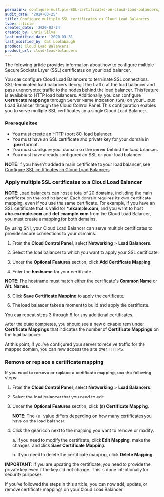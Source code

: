 ```yaml
---
permalink: configure-multiple-SSL-certificates-on-cloud-load-balancers/
audit_date: '2020-03-25'
title: Configure multiple SSL certificates on Cloud Load Balancers
type: article
created_date: '2020-03-24'
created_by: Chris Silva
last_modified_date: '2020-03-31'
last_modified_by: Cat Lookabaugh
product: Cloud Load Balancers
product_url: cloud-load-balancers
---
```


The following article provides information about how to configure multiple Secure Sockets Layer (SSL) certificates on your load balancer.

You can configure Cloud Load Balancers to terminate SSL connections. SSL-terminated load balancers decrypt the traffic at the load balancer and pass unencrypted traffic to the nodes behind the load balancer. This feature is available to HTTP load balancers. Additionally, you can configure **Certificate Mappings** through Server Name Indication (SNI) on your Cloud Load Balancer through the Cloud Control Panel. This configuration enables you to serve multiple SSL certificates on a single Cloud Load Balancer. 

### Prerequisites

- You must create an HTTP (port 80) load balancer.
- You must have an SSL certificate and private key for your domain in **.pem** format.
- You must configure your domain on the server behind the load balancer. 
- You must have already configured an SSL on your load balancer.

**NOTE**: If you haven't added a main certificate to your load balancer, see [Configure SSL certificates on Cloud Load Balancers](https://support.rackspace.com/how-to/configure-SSL-certificates-on-cloud-load-balancers/)


### Apply multiple SSL certificates to a Cloud Load Balancer

**NOTE**: Load balancers can host a total of 20 domains, including the main certificate on the load balancer. Each domain requires its own certificate mapping, even if you use the same certificate. For example, if you have an SSL certificate that is valid for **\*.example.com**, and you want to host **abc.example.com** and **def.example.com** from the Cloud Load Balancer, you must create a mapping for both domains.

By using SNI, your Cloud Load Balancer can serve multiple certificates to provide secure connections to your domains. 

1. From the **Cloud Control Panel**, select **Networking** > **Load Balancers**. 

2. Select the load balancer to which you want to apply your SSL certificate. 

3. Under the **Optional Features** section, click **Add Certificate Mapping**. 

4. Enter the **hostname** for your certificate. 

**NOTE**: The hostname must match either the certificate's **Common Name** or **Alt. Names**. 

5. Click **Save Certificate Mapping** to apply the certificate. 

6. The load balancer takes a moment to build and apply the certificate. 

You can repeat steps 3 through 6 for any additional certificates. 

After the build completes, you should see a new clickable item under **Certificate Mappings** that indicates the number of **Certificate Mappings** on the load balancer. 

At this point, if you've configured your server to receive traffic for the mapped domain, you can now access the site over HTTPS. 

### Remove or replace a certificate mapping

If you need to remove or replace a certificate mapping, use the following steps: 

1. From the **Cloud Control Panel**, select **Networking** > **Load Balancers**. 

2. Select the load balancer that you need to edit. 

3. Under the **Optional Features** section, click **(n) Certificate Mapping**.

   **NOTE**: The `(n)` value differs depending on how many certificates you have on the load balancer. 

4. Click the gear icon next to the mapping you want to remove or modify. 

   a. If you need to modify the certificate, click **Edit Mapping**, make the changes, and click **Save Certificate Mapping**. 

   b. If you need to delete the certificate mapping, click **Delete Mapping**.

**IMPORTANT**: If you are updating the certificate, you need to provide the private key even if the key did not change. This is done intentionally for security purposes. 


If you've followed the steps in this article, you can now add, update, or remove certificate mappings on your Cloud Load Balancer. 
